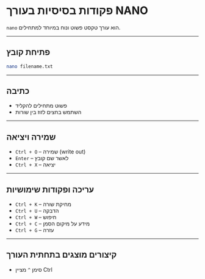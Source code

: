 # פקודות בסיסיות בעורך NANO

`nano` הוא עורך טקסט פשוט ונוח במיוחד למתחילים.

---

## פתיחת קובץ

```bash
nano filename.txt
```

---

## כתיבה

- פשוט מתחילים להקליד
- השתמש בחצים לזוז בין שורות

---

## שמירה ויציאה

- `Ctrl + O` – שמירה (write out)
- `Enter` – לאשר שם קובץ
- `Ctrl + X` – יציאה

---

## עריכה ופקודות שימושיות

- `Ctrl + K` – מחיקת שורה
- `Ctrl + U` – הדבקה
- `Ctrl + W` – חיפוש
- `Ctrl + C` – מידע על מיקום הסמן
- `Ctrl + G` – עזרה

---

## קיצורים מוצגים בתחתית העורך

- סימן `^` מציין Ctrl